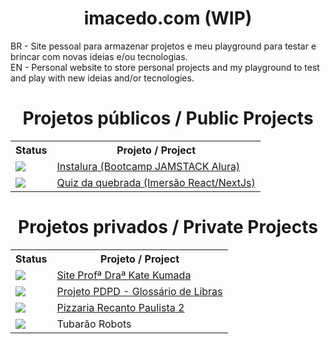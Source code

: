<h1 align="center">imacedo.com (WIP)</h1>
<p>
  BR - Site pessoal para armazenar projetos e meu playground para testar e brincar com novas ideias e/ou tecnologias. <br />
  EN - Personal website to store personal projects and my playground to test and play with new ideias and/or tecnologies.
</p> 

<h1 align="center">Projetos públicos / Public Projects</h1>
<table align="center">
  <tr>
    <th>Status</th>
    <th>Projeto / Project</th>
  </tr>
  <tr>
    <td>
      <img src="https://img.shields.io/badge/Vercel-000000?style=for-the-badge&logo=vercel&logoColor=white"/>
    </td>
    <td>
      <a href="https://github.com/Imacedoo/instalura">
        Instalura (Bootcamp JAMSTACK Alura)
      </a>
    </td>
  </tr>
  <tr>
    <td>
      <img src="https://img.shields.io/badge/Vercel-000000?style=for-the-badge&logo=vercel&logoColor=white"/>
    </td>
    <td>
      <a href="https://github.com/Imacedoo/quiz-da-quebrada">
        Quiz da quebrada (Imersão React/NextJs)
      </a>
    </td>
  </tr>
</table>

<h1 align="center">Projetos privados / Private Projects</h1>
<table align="center">
  <tr>
    <th>Status</th>
    <th>Projeto / Project</th>
  </tr>
  <tr>
    <td>
      <img src="https://img.shields.io/badge/Locaweb-success-3FB911"/>
    </td>
    <td>
      <a href="http://katekumada.com.br/">
        Site Profª Draª Kate Kumada
      </a>
    </td>
  </tr>
  <tr>
    <td>
      <img src="https://img.shields.io/badge/Locaweb-success-3FB911"/>
    </td>
    <td>
      <a href="http://katekumada.com.br/glossario-librateca/glossario/">
        Projeto PDPD - Glossário de Libras
      </a>
    </td>
  </tr>
  <tr>
    <td>
      <img src="https://img.shields.io/badge/HostGator-success-3FB911"/>
    </td>
    <td>
      <a href="http://recantopaulistaparaiso2.com.br/">
        Pizzaria Recanto Paulista 2
      </a>
    </td>
  </tr>
  <tr>
    <td>
      <img src="https://img.shields.io/badge/HostGator-WIP-134F5C"/>
    </td>
    <td>
      Tubarão Robots
    </td>
  </tr>
</table>
